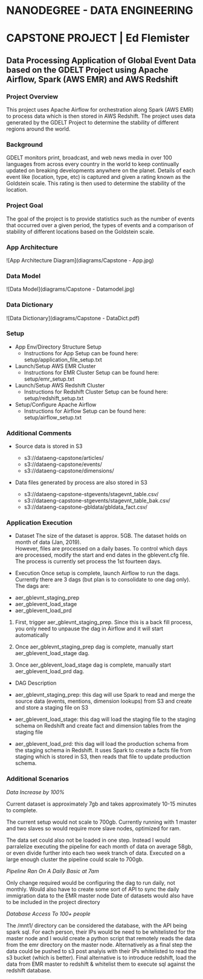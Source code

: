 # NANODEGREE - DATA ENGINEERING 
# CAPSTONE PROJECT | Ed Flemister

## Data Processing Application of Global Event Data based on the GDELT Project using Apache Airflow, Spark (AWS EMR) and AWS Redshift 

### Project Overview
This project uses Apache Airflow for orchestration along Spark (AWS EMR) to process data which is then stored in AWS Redshift. The project uses data generated by the GDELT Project to determine the stability of different regions around the world. 

### Background
GDELT monitors print, broadcast, and web news media in over 100 languages from across every country in the world to keep continually updated on breaking developments anywhere on the planet.  Details of each event like (location, type, etc) is captured and given a rating known as the Goldstein scale.  This rating is then used to determine the stability of the location.

### Project Goal
The goal of the project is to provide statistics such as the number of events that occurred over a given period, the types of events and a comparison of stability of different locations based on the Goldstein scale. 

### App Architecture

![App Architecture Diagram](diagrams/Capstone - App.jpg)

### Data Model

![Data Model](diagrams/Capstone - Datamodel.jpg)

### Data Dictionary

![Data Dictionary](diagrams/Capstone - DataDict.pdf)

### Setup
* App Env/Directory Structure Setup
   - Instructions for App Setup can be found here: setup/application_file_setup.txt
* Launch/Setup AWS EMR Cluster 
   - Instructions for EMR Cluster Setup can be found here: setup/emr_setup.txt
* Launch/Setup AWS Redshift Cluster
   - Instructions for Redshift Cluster Setup can be found here: setup/redshift_setup.txt
* Setup/Configure Apache Airflow 
   - Instructions for Airflow Setup can be found here: setup/airflow_setup.txt

### Additional Comments
* Source data is stored in S3 
    - s3://dataeng-capstone/articles/
    - s3://dataeng-capstone/events/
    - s3://dataeng-capstone/dimensions/

* Data files generated by process are also stored in S3
    - s3://dataeng-capstone-stgevents/stagevnt_table.csv/
    - s3://dataeng-capstone-stgevents/stagevnt_table_bak.csv/
    - s3://dataeng-capstone-gbldata/gbldata_fact.csv/

### Application Execution

* Dataset
The size of the dataset is approx. 5GB. The dataset holds on month of data (Jan, 2019).  
However, files are processed on a daily bases.  To control which days are processed, modify 
the start and end dates in the gblevent.cfg file.  The process is currently set process the 1st 
fourteen days.
 
* Execution
Once setup is complete, launch Airflow to run the dags.  Currently there are 3 dags (but plan is to
consolidate to one dag only).  The dags are:
 - aer_gblevnt_staging_prep
 - aer_gblevent_load_stage
 - aer_gblevent_load_prd
 
 1) First, trigger aer_gblevnt_staging_prep.  Since this is a back fill process, you only need to unpause the dag in 
    Airflow and it will start automatically
  
 2) Once aer_gblevnt_staging_prep dag is complete, manually start aer_gblevent_load_stage dag.
 
 3) Once aer_gblevent_load_stage dag is complete, manually start aer_gblevent_load_prd dag.
 
 * DAG Description
 - aer_gblevnt_staging_prep: this dag will use Spark to read and merge the source data (events, mentions, dimension lookups)
 from S3 and create and store a staging file on S3
 
 - aer_gblevent_load_stage: this dag will load the staging file to the staging schema on Redshift and create fact and
 dimension tables from the staging file
  
 - aer_gblevent_load_prd: this dag will load the production schema from the staging schema in Redshift.  It uses Spark
 to create a facts file from staging which is stored in S3, then reads that file to update production schema.
 
### Additional Scenarios

*Data Increase by 100%*

Current dataset is approximately 7gb and takes approximately 10-15 minutes to complete. 

The current setup would not scale to 700gb. Currently running with 1 master and two slaves so would require more slave nodes, optimized for ram.

The data set could also not be loaded in one step. Instead I would parralelize executing the pipeline for each month of data on average 58gb, or even divide further into each two week tranch of data. Executed on a large enough cluster the pipeline could scale to 700gb.

*Pipeline Ran On A Daily Basic at 7am*

Only change required would be configuring the dag to run daily, not monthly.
Would also have to create some sort of API to sync the daily immigration data to the EMR master node
Date of datasets would also have to be included in the project directory

*Database Access To 100+ people*

The /mnt1/ directory can be considered the database, with the API being spark sql.
For each person, their IPs would be need to be whitelisted for the master node and I would create a python script that remotely reads the data from the emr directory on the master node.
Alternatively as a final step the data could be pushed to s3 post analyis with their IPs whitelisted to read the s3 bucket (which is better).
Final alternative is to introduce redshift, load the data from EMR master to redshift & whitelist them to execute sql against the redshift database.
